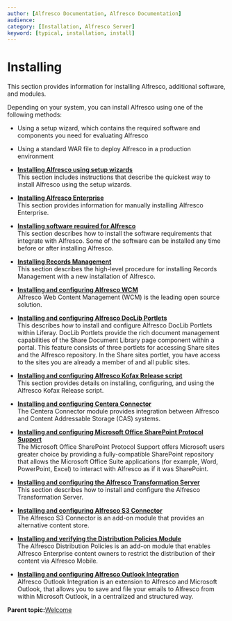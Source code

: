 ```yaml
---
author: [Alfresco Documentation, Alfresco Documentation]
audience: 
category: [Installation, Alfresco Server]
keyword: [typical, installation, install]
---
```


# Installing

This section provides information for installing Alfresco, additional software, and modules.

Depending on your system, you can install Alfresco using one of the following methods:

-   Using a setup wizard, which contains the required software and components you need for evaluating Alfresco
-   Using a standard WAR file to deploy Alfresco in a production environment

-   **[Installing Alfresco using setup wizards](../concepts/installs-eval-intro.md)**  
This section includes instructions that describe the quickest way to install Alfresco using the setup wizards.
-   **[Installing Alfresco Enterprise](../concepts/ch-install.md)**  
This section provides information for manually installing Alfresco Enterprise.
-   **[Installing software required for Alfresco](../concepts/prereq-opt-install.md)**  
This section describes how to install the software requirements that integrate with Alfresco. Some of the software can be installed any time before or after installing Alfresco.
-   **[Installing Records Management](../tasks/rm-install-proc.md)**  
This section describes the high-level procedure for installing Records Management with a new installation of Alfresco.
-   **[Installing and configuring Alfresco WCM](../concepts/WCM-intro.md)**  
 Alfresco Web Content Management \(WCM\) is the leading open source solution.
-   **[Installing and configuring Alfresco DocLib Portlets](../tasks/dlp-install-config.md)**  
This describes how to install and configure Alfresco DocLib Portlets within Liferay. DocLib Portlets provide the rich document management capabilities of the Share Document Library page component within a portal. This feature consists of three portlets for accessing Share sites and the Alfresco repository. In the Share sites portlet, you have access to the sites you are already a member of and all public sites.
-   **[Installing and configuring Alfresco Kofax Release script](../concepts/kofax-intro.md)**  
This section provides details on installing, configuring, and using the Alfresco Kofax Release script.
-   **[Installing and configuring Centera Connector](../concepts/centera-intro.md)**  
The Centera Connector module provides integration between Alfresco and Content Addressable Storage \(CAS\) systems.
-   **[Installing and configuring Microsoft Office SharePoint Protocol Support](../concepts/SharePoint-intro.md)**  
The Microsoft Office SharePoint Protocol Support offers Microsoft users greater choice by providing a fully-compatible SharePoint repository that allows the Microsoft Office Suite applications \(for example, Word, PowerPoint, Excel\) to interact with Alfresco as if it was SharePoint.
-   **[Installing and configuring the Alfresco Transformation Server](../concepts/transerv-intro.md)**  
This section describes how to install and configure the Alfresco Transformation Server.
-   **[Installing and configuring Alfresco S3 Connector](../concepts/S3content-intro.md)**  
The Alfresco S3 Connector is an add-on module that provides an alternative content store.
-   **[Installing and verifying the Distribution Policies Module](../concepts/dist-pol-intro.md)**  
The Alfresco Distribution Policies is an add-on module that enables Alfresco Enterprise content owners to restrict the distribution of their content via Alfresco Mobile.
-   **[Installing and configuring Alfresco Outlook Integration](../concepts/Outlook-install-intro.md)**  
Alfresco Outlook Integration is an extension to Alfresco and Microsoft Outlook, that allows you to save and file your emails to Alfresco from within Microsoft Outlook, in a centralized and structured way.

**Parent topic:**[Welcome](../concepts/welcome-infocenter.md)

